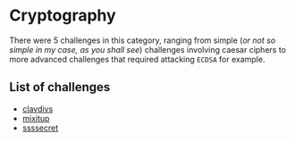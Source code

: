 # Cryptography

There were 5 challenges in this category, ranging from simple (*or not so simple in my case, as you shall see*) challenges involving caesar ciphers to more advanced challenges that required attacking `ECDSA` for example.

## List of challenges

- [clavdivs](clavdivs/)
- [mixitup](mixitup/)
- [ssssecret](ssssecret/)
